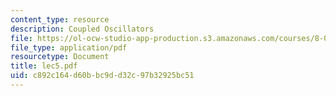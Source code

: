 ```yaml
---
content_type: resource
description: Coupled Oscillators
file: https://ol-ocw-studio-app-production.s3.amazonaws.com/courses/8-03-physics-iii-spring-2003/c892c164d60bbc9dd32c97b32925bc51_lec5.pdf
file_type: application/pdf
resourcetype: Document
title: lec5.pdf
uid: c892c164-d60b-bc9d-d32c-97b32925bc51
---
```

